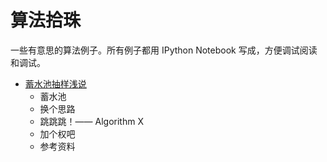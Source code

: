 # 算法拾珠

一些有意思的算法例子。所有例子都用 IPython Notebook 写成，方便调试阅读和调试。

+ [蓄水池抽样浅说](http://nbviewer.ipython.org/github/jameslao/Algorithmic-Pearls/blob/master/ReservoirSampling.ipynb)
  + 蓄水池
  + 换个思路
  + 跳跳跳！—— Algorithm X
  + 加个权吧
  + 参考资料


